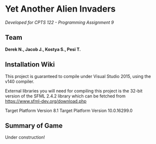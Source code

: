 # Yet Another Alien Invaders
*Developed for CPTS 122 - Programming Assignment 9*
## Team
**Derek N., Jacob J., Kostya S., Pesi T.**

## Installation Wiki 
This project is guaranteed to compile under Visual Studio 2015, using the v140 compiler. 

External libraries you will need for compiling this project is the 32-bit version of the SFML 2.4.2 library which can be fetched from https://www.sfml-dev.org/download.php

Target Platform Version 8.1
Target Platform Version 10.0.16299.0

## Summary of Game

Under construction!
